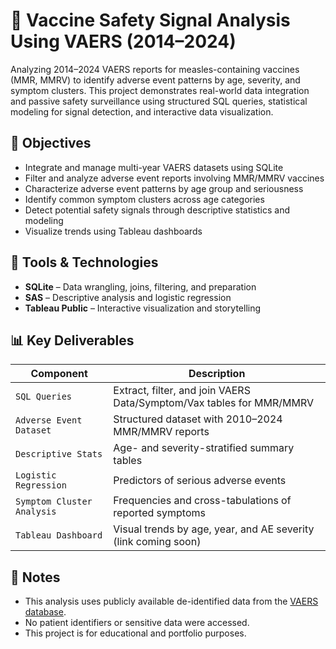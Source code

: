 # 🧪 Vaccine Safety Signal Analysis Using VAERS (2014–2024)

Analyzing 2014–2024 VAERS reports for measles-containing vaccines (MMR, MMRV) to identify adverse event patterns by age, severity, and symptom clusters. 
This project demonstrates real-world data integration and passive safety surveillance using structured SQL queries, statistical modeling for signal detection, 
and interactive data visualization.

## 📌 Objectives

- Integrate and manage multi-year VAERS datasets using SQLite
- Filter and analyze adverse event reports involving MMR/MMRV vaccines
- Characterize adverse event patterns by age group and seriousness
- Identify common symptom clusters across age categories
- Detect potential safety signals through descriptive statistics and modeling
- Visualize trends using Tableau dashboards

## 🧰 Tools & Technologies

- **SQLite** – Data wrangling, joins, filtering, and preparation
- **SAS** – Descriptive analysis and logistic regression
- **Tableau Public** – Interactive visualization and storytelling

## 📊 Key Deliverables

| Component | Description |
|----------|-------------|
| `SQL Queries` | Extract, filter, and join VAERS Data/Symptom/Vax tables for MMR/MMRV |
| `Adverse Event Dataset` | Structured dataset with 2010–2024 MMR/MMRV reports |
| `Descriptive Stats` | Age- and severity-stratified summary tables |
| `Logistic Regression` | Predictors of serious adverse events |
| `Symptom Cluster Analysis` | Frequencies and cross-tabulations of reported symptoms |
| `Tableau Dashboard` | Visual trends by age, year, and AE severity (link coming soon) |

## 🔐 Notes

- This analysis uses publicly available de-identified data from the [VAERS database](https://vaers.hhs.gov/data/datasets.html).
- No patient identifiers or sensitive data were accessed.
- This project is for educational and portfolio purposes.
